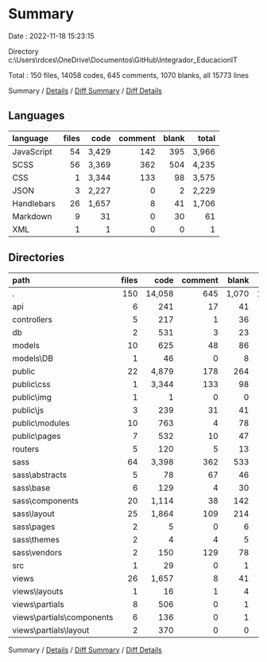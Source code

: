 # Summary

Date : 2022-11-18 15:23:15

Directory c:\\Users\\rdces\\OneDrive\\Documentos\\GitHub\\Integrador_EducacionIT

Total : 150 files,  14058 codes, 645 comments, 1070 blanks, all 15773 lines

Summary / [Details](details.md) / [Diff Summary](diff.md) / [Diff Details](diff-details.md)

## Languages
| language | files | code | comment | blank | total |
| :--- | ---: | ---: | ---: | ---: | ---: |
| JavaScript | 54 | 3,429 | 142 | 395 | 3,966 |
| SCSS | 56 | 3,369 | 362 | 504 | 4,235 |
| CSS | 1 | 3,344 | 133 | 98 | 3,575 |
| JSON | 3 | 2,227 | 0 | 2 | 2,229 |
| Handlebars | 26 | 1,657 | 8 | 41 | 1,706 |
| Markdown | 9 | 31 | 0 | 30 | 61 |
| XML | 1 | 1 | 0 | 0 | 1 |

## Directories
| path | files | code | comment | blank | total |
| :--- | ---: | ---: | ---: | ---: | ---: |
| . | 150 | 14,058 | 645 | 1,070 | 15,773 |
| api | 6 | 241 | 17 | 41 | 299 |
| controllers | 5 | 217 | 1 | 36 | 254 |
| db | 2 | 531 | 3 | 23 | 557 |
| models | 10 | 625 | 48 | 86 | 759 |
| models\\DB | 1 | 46 | 0 | 8 | 54 |
| public | 22 | 4,879 | 178 | 264 | 5,321 |
| public\\css | 1 | 3,344 | 133 | 98 | 3,575 |
| public\\img | 1 | 1 | 0 | 0 | 1 |
| public\\js | 3 | 239 | 31 | 41 | 311 |
| public\\modules | 10 | 763 | 4 | 78 | 845 |
| public\\pages | 7 | 532 | 10 | 47 | 589 |
| routers | 5 | 120 | 5 | 13 | 138 |
| sass | 64 | 3,398 | 362 | 533 | 4,293 |
| sass\\abstracts | 5 | 78 | 67 | 46 | 191 |
| sass\\base | 6 | 129 | 4 | 30 | 163 |
| sass\\components | 20 | 1,114 | 38 | 142 | 1,294 |
| sass\\layout | 25 | 1,864 | 109 | 214 | 2,187 |
| sass\\pages | 2 | 5 | 0 | 6 | 11 |
| sass\\themes | 2 | 4 | 4 | 5 | 13 |
| sass\\vendors | 2 | 150 | 129 | 78 | 357 |
| src | 1 | 29 | 0 | 1 | 30 |
| views | 26 | 1,657 | 8 | 41 | 1,706 |
| views\\layouts | 1 | 16 | 1 | 4 | 21 |
| views\\partials | 8 | 506 | 0 | 1 | 507 |
| views\\partials\\components | 6 | 136 | 0 | 1 | 137 |
| views\\partials\\layout | 2 | 370 | 0 | 0 | 370 |

Summary / [Details](details.md) / [Diff Summary](diff.md) / [Diff Details](diff-details.md)